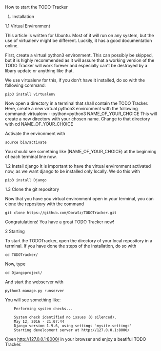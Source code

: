 How to start the TODO-Tracker


1. Installation


1.1 Virtual Environment

This article is written for Ubuntu. Most of it will run on any system, but the use of virtualenv might be different. Luckily, it has a good documentation online.

First, create a virtual python3 environment. This can possibly be skipped, but it is highly recommended as it will assure that a working version of the TODO Tracker will work forever and especially can't be destroyed by a libary update or anything like that.

We use virtualenv for this, if you don't have it installed, do so with the following command:

	pip3 install virtualenv

Now open a directory in a terminal that shall contain the TODO Tracker.
Here, create a new virtual python3 environment with the following command:
	virtualenv --python=python3 NAME_OF_YOUR_CHOICE
This will create a new directory with your chosen name. Change to that directory with
	cd NAME_OF_YOUR_CHOICE

Activate the environment with

	source bin/activate

You should see something like (NAME_OF_YOUR_CHOICE) at the beginning of each terminal line now.

1.2 Install django
It is important to have the virtual environment activated now, as we want django to be installed only locally. We do this with

	pip3 install Django

1.3 Clone the git repository

Now that you have you virtual environment open in your terminal, you can clone the repository with the command

	git clone https://github.com/DoraSz/TODOTracker.git

Congratulations! You have a great TODO Tracker now!



2 Starting

To start the TODOTracker, open the directory of your local repository in a terminal. If you have done the steps of the installation, do so with

	cd TODOTracker/

Now, type

	cd Djangoproject/
	
And start the webserver with

	python3 manage.py runserver

You will see something like:

		Performing system checks...

		System check identified no issues (0 silenced).
		May 12, 2016 - 21:07:44
		Django version 1.9.6, using settings 'mysite.settings'
		Starting development server at http://127.0.0.1:8000/
		
Open http://127.0.0.1:8000/ in your browser and enjoy a beatiful TODO Tracker.


